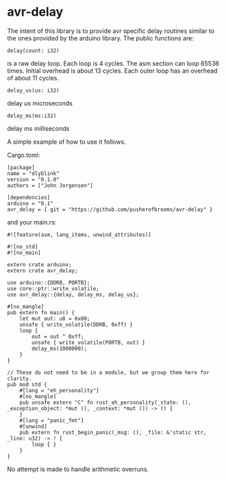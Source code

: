 # avr-delay

The intent of this library is to provide avr specific delay routines similar to the ones provided by the arduino library. The public functions are:

    delay(count: i32)
    
is a raw delay loop. Each loop is 4 cycles. The asm section can loop 65536 times. Initial overhead is about 13 cycles. Each outer loop has an overhead of about 11 cycles.

    delay_us(us: i32)

delay _us_ microseconds

    delay_ms(ms:i32)

delay _ms_ milliseconds

A simple example of how to use it follows.

Cargo.toml:

    [package]
    name = "dlyblink"
    version = "0.1.0"
    authors = ["John Jorgensen"]

    [dependencies]
    arduino = "0.1"
    avr_delay = { git = "https://github.com/pusherofbrooms/avr-delay" }

and your main.rs:

    #![feature(asm, lang_items, unwind_attributes)]

    #![no_std]
    #![no_main]

    extern crate arduino;
    extern crate avr_delay;

    use arduino::{DDRB, PORTB};
    use core::ptr::write_volatile;
    use avr_delay::{delay, delay_ms, delay_us};

    #[no_mangle]
    pub extern fn main() {
        let mut out: u8 = 0x00;
        unsafe { write_volatile(DDRB, 0xff) }
        loop {
            out = out ^ 0xff;
            unsafe { write_volatile(PORTB, out) }
            delay_ms(1000000);
        }
    }

    // These do not need to be in a module, but we group them here for clarity.
    pub mod std {
        #[lang = "eh_personality"]
        #[no_mangle]
        pub unsafe extern "C" fn rust_eh_personality(_state: (), _exception_object: *mut (), _context: *mut ()) -> () {
        }
        #[lang = "panic_fmt"]
        #[unwind]
        pub extern fn rust_begin_panic(_msg: (), _file: &'static str, _line: u32) -> ! {
            loop { }
        }
    }

No attempt is made to handle arithmetic overruns.
